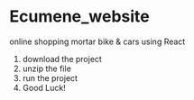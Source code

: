 # Ecumene_website
online shopping mortar bike &amp; cars using React


1. download the project
2. unzip the file
3. run the project
4. Good Luck!

